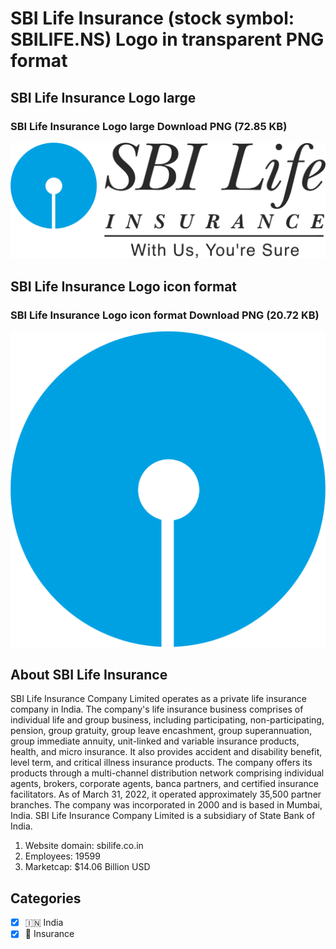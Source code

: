 # SBI Life Insurance (stock symbol: SBILIFE.NS) Logo in transparent PNG format

## SBI Life Insurance Logo large

### SBI Life Insurance Logo large Download PNG (72.85 KB)

![SBI Life Insurance Logo large Download PNG (72.85 KB)](/img/orig/SBILIFE.NS_BIG-d91d995e.png)

## SBI Life Insurance Logo icon format

### SBI Life Insurance Logo icon format Download PNG (20.72 KB)

![SBI Life Insurance Logo icon format Download PNG (20.72 KB)](/img/orig/SBILIFE.NS-a71de2cc.png)

## About SBI Life Insurance

SBI Life Insurance Company Limited operates as a private life insurance company in India. The company's life insurance business comprises of individual life and group business, including participating, non-participating, pension, group gratuity, group leave encashment, group superannuation, group immediate annuity, unit-linked and variable insurance products, health, and micro insurance. It also provides accident and disability benefit, level term, and critical illness insurance products. The company offers its products through a multi-channel distribution network comprising individual agents, brokers, corporate agents, banca partners, and certified insurance facilitators. As of March 31, 2022, it operated approximately 35,500 partner branches. The company was incorporated in 2000 and is based in Mumbai, India. SBI Life Insurance Company Limited is a subsidiary of State Bank of India.

1. Website domain: sbilife.co.in
2. Employees: 19599
3. Marketcap: $14.06 Billion USD


## Categories
- [x] 🇮🇳 India
- [x] 🏦 Insurance
